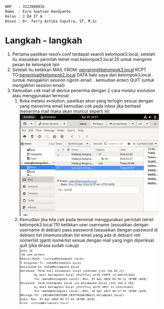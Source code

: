     NRP   : 3122600016
    Nama  : Ezra Septian Handyanto
    Kelas : 2 D4 IT A
    Dosen : Dr. Ferry Astika Saputra, ST, M.Sc

# Langkah - langkah

1. Pertama pastikan resolv.conf terdapat search kelompok3.local, setelah itu masukkan perintah telnet mail.kelompok3.local 25 untuk mengirim pesan
   ke kelompok lain
2. Setelah itu ketikkan 
   MAIL FROM: <pengirim@kelompok3.local>
   RCPT TO:<penerima@kelompok2.local>
   DATA
   halo saya dari kelompok3.local
   . (untuk mengakhiri session ngirim email: . kemudian enter)
   QUIT (untuk mengakhiri session email)
3. Kemudian cek mail di device penerima dengan 2 cara melalui evolution atau menggunakan terminal:
   1. Buka melalui evolution, pastikan akun yang terlogin sesuai dengan yang menerima email kemudian cek pada inbox jika berhasil menerima mail
      maka akan muncul seperti ini:
      ![gambar](asset/received-evolution.jpg)
   2. Kemudian jika kita cek pada terminal menggunakan perintah telnet kelompok3.local 110 ketikkan
      user username (sesuaikan dengan username di debian)
      pass password (sesuaikan dengan password di debian)
      list (memunculkan list email yang ada di debian)
      retr nomerlist (ganti nomerlist sesuai dengan mail yang ingin diperiksa)
      quit (jika dirasa sudah cukup)
      ![gambar](asset/received-telnet.jpg)
   
